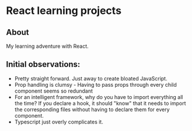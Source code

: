 # React learning projects

## About

My learning adventure with React.

## Initial observations:

- Pretty straight forward. Just away to create bloated JavaScript.
- Prop handling is clumsy - Having to pass props through every child component seems so redundant
- For an intelligent framework, why do you have to import everything all the time? If you declare a hook, it should "know" that it needs to import the corresponding files without having to declare them for every component.
- Typescript just overly complicates it.
